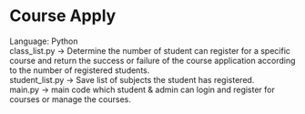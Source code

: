# Course Apply

Language: Python<br>
class_list.py -> Determine the number of student can register for a specific course and return the success or failure of the course application according to the number of registered students.<br>
student_list.py -> Save list of subjects the student has registered.<br>
main.py -> main code which student & admin can login and register for courses or manage the courses.


